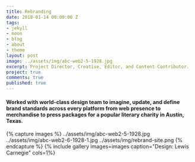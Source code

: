 ```yaml
---
title: Rebranding
date: 2018-01-14 00:00:00 Z
tags:
- jekyll
- moon
- blog
- about
- theme
layout: post
image: ../assets/img/abc-web2-5-1928.jpg
excerpt: Project Director, Creative, Editor, and Content Contributor.
project: true
comments: true
published: true
---
```


#### Worked with world-class design team to imagine, update, and define brand standards across every platform from web presence to merchandise to press packages for a popular literary charity in Austin, Texas. 
 
{% capture images %}
	../assets/img/abc-web2-5-1928.jpg
  ../assets/img/abc-web2-6-1928-1.jpg
  ../assets/img/rebrand-site.png
{% endcapture %}
{% include gallery images=images caption="Design: Lewis Carnegie" cols=1%}


